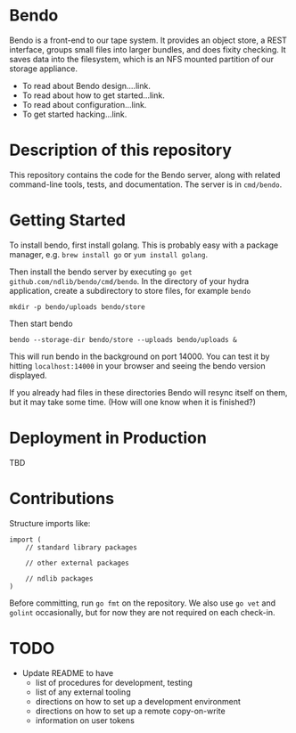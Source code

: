 Bendo
=====

Bendo is a front-end to our tape system.
It provides an object store, a REST interface, groups small files into larger bundles,
and does fixity checking.
It saves data into the filesystem, which is an NFS mounted partition of our storage appliance.

* To read about Bendo design....link.
* To read about how to get started...link.
* To read about configuration...link.
* To get started hacking...link.

# Description of this repository

This repository contains the code for the Bendo server, along with related command-line tools, tests, and documentation.
The server is in `cmd/bendo`.

# Getting Started

To install bendo, first install golang. This is probably easy with a package manager, e.g. `brew install go` or `yum install golang`.

Then install the bendo server by executing `go get github.com/ndlib/bendo/cmd/bendo`.
In the directory of your hydra application, create a subdirectory to store files, for example `bendo`

    mkdir -p bendo/uploads bendo/store

Then start bendo

    bendo --storage-dir bendo/store --uploads bendo/uploads &

This will run bendo in the background on port 14000. You can test it by hitting `localhost:14000` in your browser and seeing the bendo version displayed.

If you already had files in these directories Bendo will resync itself on them, but it may take some time. (How will one know when it is finished?)

# Deployment in Production

TBD

# Contributions

Structure imports like:

    import (
        // standard library packages

        // other external packages

        // ndlib packages
    )

Before committing, run `go fmt` on the repository.
We also use `go vet` and `golint` occasionally, but for now they are not required on each check-in.

# TODO

 * Update README to have
   - list of procedures for development, testing
   - list of any external tooling
   - directions on how to set up a development environment
   - directions on how to set up a remote copy-on-write
   - information on user tokens
